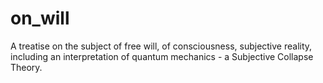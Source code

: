 # on_will
A treatise on the subject of free will, of consciousness, subjective reality, including an interpretation of quantum mechanics - a Subjective Collapse Theory.
